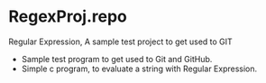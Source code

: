 # RegexProj.repo
Regular Expression, A sample test project to get used to GIT
- Sample test program to get used to Git and GitHub.
- Simple c program, to evaluate a string with Regular Expression.
